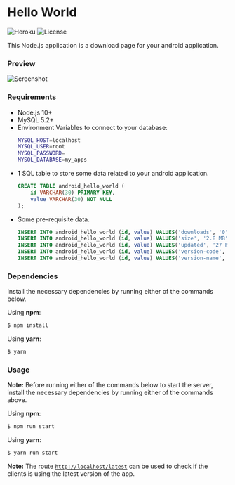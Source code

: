 # Hello World

![Heroku](https://pyheroku-badge.herokuapp.com/?app=website-android-app) ![License](https://img.shields.io/badge/license-MIT-blue)

This Node.js application is a download page for your android application.

### Preview

![Screenshot](https://i.imgur.com/mcWuac2.png)

### Requirements

- Node.js 10+
- MySQL 5.2+
- Environment Variables to connect to your database:
    ```sh
    MYSQL_HOST=localhost
    MYSQL_USER=root
    MYSQL_PASSWORD=
    MYSQL_DATABASE=my_apps
    ```
- **1** SQL table to store some data related to your android application.
    ```sql
    CREATE TABLE android_hello_world (
        id VARCHAR(30) PRIMARY KEY,
        value VARCHAR(30) NOT NULL
    );
    ```
- Some pre-requisite data.
    ```sql
    INSERT INTO android_hello_world (id, value) VALUES('downloads', '0');
    INSERT INTO android_hello_world (id, value) VALUES('size', '2.8 MB');
    INSERT INTO android_hello_world (id, value) VALUES('updated', '27 February 2021');
    INSERT INTO android_hello_world (id, value) VALUES('version-code', '1');
    INSERT INTO android_hello_world (id, value) VALUES('version-name', 'v1.0.0');
    ```

### Dependencies

Install the necessary dependencies by running either of the commands below.

Using **npm**:
```sh
$ npm install
```

Using **yarn**:
```sh
$ yarn
```

### Usage

**Note:** Before running either of the commands below to start the server, install the necessary dependencies by running either of the commands above.

Using **npm**:
```sh
$ npm run start
```

Using **yarn**:
```sh
$ yarn run start
```

**Note:** The route [`http://localhost/latest`](http://localhost/latest) can be used to check if the clients is using the latest version of the app.
